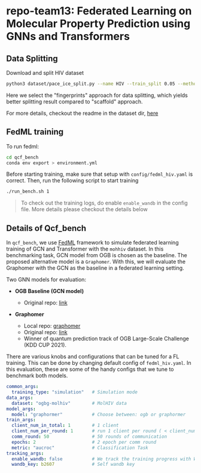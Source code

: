 # repo-team13: Federated Learning on Molecular Property Prediction using GNNs and Transformers

## Data Splitting

Download and split HIV dataset
```bash
python3 dataset/pace_ice_split.py --name HIV --train_split 0.05 --method "fingerprint"
```

Here we select the "fingerprints" approach for data splitting, which yields better splitting result compared to "scaffold" approach.

For more details, checkout the readme in the dataset dir, [here](/dataset/)

## FedML training

To run fedml:

```bash
cd qcf_bench
conda env export > environment.yml
```

Before starting training, make sure that setup with  `config/fedml_hiv.yaml` is correct. Then, run the following script to start training
```bash
./run_bench.sh 1
```

> To check out the training logs, do enable `enable_wandb` in the config file. More details please checkout the details below

## Details of Qcf_bench

In `qcf_bench`, we use [FedML](https://github.com/FedML-AI/FedML/) framework to simulate federated learning training of GCN and Transformer with the `mohhiv` dataset. In this benchmarking task, GCN model from OGB is chosen as the baseline. The proposed alternative model is a `Graphomer`. With this, we will evaluate the Graphomer with the GCN as the baseline in a federated learning setting.

Two GNN models for evaluation:
 - **OGB Baseline (GCN model)**
   - Original repo: [link](https://github.com/snap-stanford/ogb/tree/master/examples/graphproppred/mol)

 - **Graphomer**
   - Local repo: [graphomer](/graphormer/)
   - Original repo:  [link](https://github.com/ytchx1999/Graphormer)
   - Winner of quantum prediction track of OGB Large-Scale Challenge (KDD CUP 2021).

There are various knobs and configurations that can be tuned for a FL training. This can be done by changing default config of `fedml_hiv.yaml`. In this evaluation, these are some of the handy configs that we tune to benchmark both models.

```yaml
common_args:
  training_type: "simulation"   # Simulation mode
data_args:
  dataset: "ogbg-molhiv"        # MolHIV data
model_args:
  model: "graphormer"           # Choose between: ogb or graphormer
train_args:
  client_num_in_total: 1        # 1 client 
  client_num_per_round: 1       # run 1 client per round ( < client_num_in_total)
  comm_round: 50                # 50 rounds of communication
  epochs: 2                     # 2 epoch per comm round
  metric: "aucroc"              # Classification Task
tracking_args:
  enable_wandb: false           # We track the training progress with Wands
  wandb_key: b2607              # Self wandb key
```
